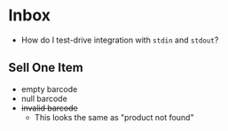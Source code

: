 # Inbox

- How do I test-drive integration with `stdin` and `stdout`?

## Sell One Item

- empty barcode
- null barcode
- ~~invalid barcode~~
  - This looks the same as "product not found"
